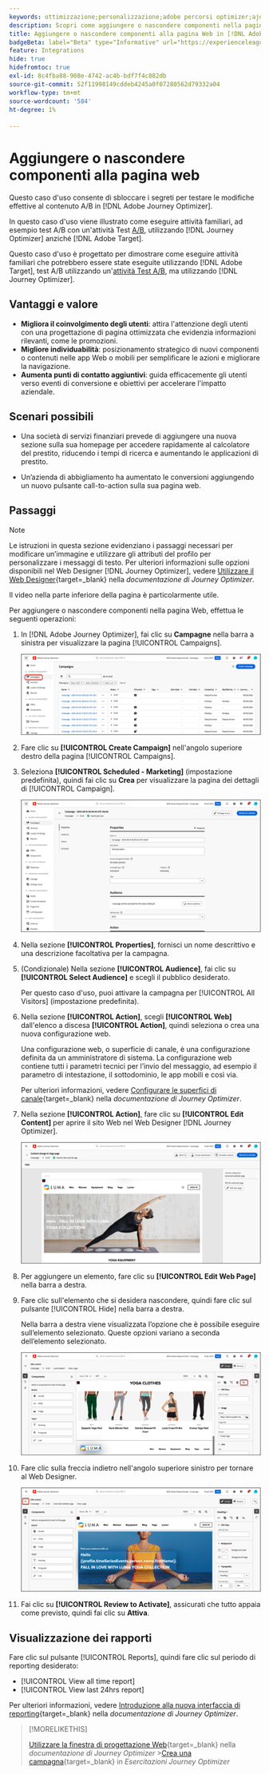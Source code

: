 ```yaml
---
keywords: ottimizzazione;personalizzazione;adobe percorsi optimizer;ajo;casi d'uso;scenari;aggiungere contenuto;nascondere contenuto;aggiungere componenti;nascondere componenti;optimization;personalization;adobe optimizer;ajo;use case;scenarios;add content;hide content;add components;hide components
description: Scopri come aggiungere o nascondere componenti nella pagina Web utilizzando  [!DNL Adobe Journey Optimizer].
title: Aggiungere o nascondere componenti alla pagina Web in [!DNL Adobe Journey Optimizer]
badgeBeta: label="Beta" type="Informative" url="https://experienceleague.adobe.com/docs/target/using/introduction/intro.html?lang=it#beta newtab=true" tooltip="Cosa sono le funzioni beta in [!DNL Adobe Target]."
feature: Integrations
hide: true
hidefromtoc: true
exl-id: 8c4fba88-908e-4742-ac4b-bdf7f4c882db
source-git-commit: 52f11998149cddeb4245a0f07280562d79332a04
workflow-type: tm+mt
source-wordcount: '584'
ht-degree: 1%

---
```


# Aggiungere o nascondere componenti alla pagina web

Questo caso d&#39;uso consente di sbloccare i segreti per testare le modifiche effettive al contenuto A/B in [!DNL Adobe Journey Optimizer].

In questo caso d&#39;uso viene illustrato come eseguire attività familiari, ad esempio test A/B con un&#39;attività Test [A/B](/help/main/c-activities/t-test-ab/test-ab.md), utilizzando [!DNL Journey Optimizer] anziché [!DNL Adobe Target].

Questo caso d&#39;uso è progettato per dimostrare come eseguire attività familiari che potrebbero essere state eseguite utilizzando [!DNL Adobe Target], test A/B utilizzando un&#39;[attività Test A/B](/help/main/c-activities/t-test-ab/test-ab.md), ma utilizzando [!DNL Journey Optimizer].

## Vantaggi e valore

* **Migliora il coinvolgimento degli utenti**: attira l&#39;attenzione degli utenti con una progettazione di pagina ottimizzata che evidenzia informazioni rilevanti, come le promozioni.
* **Migliore individuabilità**: posizionamento strategico di nuovi componenti o contenuti nelle app Web o mobili per semplificare le azioni e migliorare la navigazione.
* **Aumenta punti di contatto aggiuntivi**: guida efficacemente gli utenti verso eventi di conversione e obiettivi per accelerare l&#39;impatto aziendale.

## Scenari possibili

* Una società di servizi finanziari prevede di aggiungere una nuova sezione sulla sua homepage per accedere rapidamente al calcolatore del prestito, riducendo i tempi di ricerca e aumentando le applicazioni di prestito.

* Un’azienda di abbigliamento ha aumentato le conversioni aggiungendo un nuovo pulsante call-to-action sulla sua pagina web.

## Passaggi

>[!NOTE]
>
>Le istruzioni in questa sezione evidenziano i passaggi necessari per modificare un’immagine e utilizzare gli attributi del profilo per personalizzare i messaggi di testo. Per ulteriori informazioni sulle opzioni disponibili nel Web Designer [!DNL Journey Optimizer], vedere [Utilizzare il Web Designer](https://experienceleague.adobe.com/en/docs/journey-optimizer/using/channels/web/author-web-pages/web-visual-editor){target=_blank} nella *documentazione di Journey Optimizer*.
>
>Il video nella parte inferiore della pagina è particolarmente utile.

Per aggiungere o nascondere componenti nella pagina Web, effettua le seguenti operazioni:

1. In [!DNL Adobe Journey Optimizer], fai clic su **Campagne** nella barra a sinistra per visualizzare la pagina [!UICONTROL Campaigns].

   ![Pagina di destinazione di Adobe Journey Optimizer con scheda Campagne evidenziata.](/help/main/c-integrating-target-with-mac/ajo/assets/ajo-landing-page.png)

1. Fare clic su **[!UICONTROL Create Campaign]** nell&#39;angolo superiore destro della pagina [!UICONTROL Campaigns].

1. Seleziona **[!UICONTROL Scheduled - Marketing]** (impostazione predefinita), quindi fai clic su **Crea** per visualizzare la pagina dei dettagli di [!UICONTROL Campaign].

   ![Pagina dettagli campagna in Adobe Journey Optimizer](/help/main/c-integrating-target-with-mac/ajo/assets/campaign-details.png)

1. Nella sezione **[!UICONTROL Properties]**, fornisci un nome descrittivo e una descrizione facoltativa per la campagna.

1. (Condizionale) Nella sezione **[!UICONTROL Audience]**, fai clic su **[!UICONTROL Select Audience]** e scegli il pubblico desiderato.

   Per questo caso d&#39;uso, puoi attivare la campagna per [!UICONTROL All Visitors] (impostazione predefinita).

1. Nella sezione **[!UICONTROL Action]**, scegli **[!UICONTROL Web]** dall&#39;elenco a discesa **[!UICONTROL Action]**, quindi seleziona o crea una nuova configurazione web.

   Una configurazione web, o superficie di canale, è una configurazione definita da un amministratore di sistema. La configurazione web contiene tutti i parametri tecnici per l’invio del messaggio, ad esempio il parametro di intestazione, il sottodominio, le app mobili e così via.

   Per ulteriori informazioni, vedere [Configurare le superfici di canale](https://experienceleague.adobe.com/en/docs/journey-optimizer/using/configuration/channel-surfaces#set-up-channel-surfaces){target=_blank} nella *documentazione di Journey Optimizer*.

1. Nella sezione **[!UICONTROL Action]**, fare clic su **[!UICONTROL Edit Content]** per aprire il sito Web nel Web Designer [!DNL Journey Optimizer].

   ![Pagina di destinazione dello yoga sul sito Web LUMA](/help/main/c-integrating-target-with-mac/ajo/assets/luma-yoga-landing.png)

1. Per aggiungere un elemento, fare clic su **[!UICONTROL Edit Web Page]** nella barra a destra.

1. Fare clic sull&#39;elemento che si desidera nascondere, quindi fare clic sul pulsante [!UICONTROL Hide] nella barra a destra.

   Nella barra a destra viene visualizzata l’opzione che è possibile eseguire sull’elemento selezionato. Queste opzioni variano a seconda dell’elemento selezionato.

   ![Nascondi pulsante elemento](/help/main/c-integrating-target-with-mac/ajo/assets/hide-element.png)

1. Fare clic sulla freccia indietro nell&#39;angolo superiore sinistro per tornare al Web Designer.

   ![Freccia indietro](/help/main/c-integrating-target-with-mac/ajo/assets/back-arrow.png)

1. Fai clic su **[!UICONTROL Review to Activate]**, assicurati che tutto appaia come previsto, quindi fai clic su **Attiva**.

## Visualizzazione dei rapporti

Fare clic sul pulsante [!UICONTROL Reports], quindi fare clic sul periodo di reporting desiderato:

* [!UICONTROL View all time report]
* [!UICONTROL View last 24hrs report]

Per ulteriori informazioni, vedere [Introduzione alla nuova interfaccia di reporting](https://experienceleague.adobe.com/en/docs/journey-optimizer/using/channel-report/report-gs-cja){target=_blank} nella *documentazione di Journey Optimizer*.

>[!MORELIKETHIS]
>
>[Utilizzare la finestra di progettazione Web](https://experienceleague.adobe.com/en/docs/journey-optimizer/using/channels/web/author-web-pages/web-visual-editor){target=_blank} nella *documentazione di Journey Optimizer*
>&#x200B;>[Crea una campagna](https://experienceleague.adobe.com/en/docs/journey-optimizer-learn/tutorials/create-campaigns/create-a-campaign){target=_blank} in *Esercitazioni Journey Optimizer*
